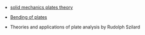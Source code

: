 - [solid mechanics plates theory](https://www.efunda.com/formulae/solid_mechanics/plates/theory.cfm)

- [Bending of plates](http://bsa-iiith.vlabs.ac.in/exp6/httpsL//en.wikipedia.org/wiki/Bending_of_plates)

- Theories and applications of plate analysis by Rudolph Szilard

